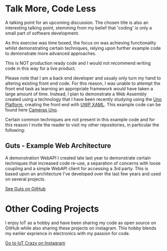 # Talk More, Code Less
A talking point for an upcoming discussion. The chosen title is also an interesting talking point, stemming from my belief that 'coding' is only a small part of software development.

As this exercise was time boxed, the focus on was achieving functionality whilst demonstrating certain techniques, relying upon further example code to demonstrate more advanced approaches.

This is NOT production ready code and I would not recommend writing code in this way for a live product.

Please note that I am a back end developer and usualy only turn my hand to altering existing front end code. For this reason, I was unable to attempt the front end task as learning an appropriate framework would have taken a large amount of time. Instead, I plan to demonstrate a Web Assembly created using a technology that I have been recently studying using the [Uno Platform](https://platform.uno/), creating the front end with [UWP XAML](https://docs.microsoft.com/en-us/windows/uwp/xaml-platform/).  This example code can be found here [Cameras Uno](https://github.com/iot-crazy/CamerasUno).

Certain common techniques are not present in this example code and for this reason I invite the reader to visit my other repositories, in particular the following:

## Guts - Example Web Architecture
A demonstration WebAPI I created late last year to demonstrate certain techniques that increased code re-use, a separation of concerns with loose coupling and a simple WebAPI client for accessing a 3rd party.
This is based upon an architecture I've developed over the last few years and used on several projects.

[See Guts on GitHub](https://github.com/iot-crazy/Guts)


# Other Coding Projects
I enjoy IoT as a hobby and have been sharing my code as open source on GitHub while also sharing these projects on instagram. This hobby blends my earlier exprience in electronics with my passion for code.

[Go to IoT Crazy on Instagram](https://www.instagram.com/iotcrazy/)


